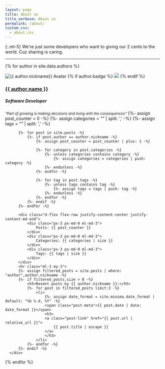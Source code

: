 ```yaml
---
layout: page
title: About us
title_verbose: About us
permalink: /about/
custom_css:
  - about.css
---
```


{:.mt-5}
We're just some developers who want to giving our 2 cents to the world. Cuz sharing is caring.

---

{% for author in site.data.authors %}
  <div class="row justify-content-center justify-content-start p-3 shadow mb-5 mt-3 mx-5">
      <div class="h-100 col-6 col-sm-3">
          <img src="{{ author.avatar }}" class="avatar" alt="{{ author.nickname}} Avatar">
          {% if author.badge %}
            <a href="{{ author.badge.link }}" target="_blank"><img class="cert-badge position-absolute" src="{{ author.badge.image }}"></a>
          {% endif %}
      </div>
      <div class="flex-fill text-center text-md-right py-3">
          <h3 class="m-0"><a href="/about/{{ author.nickname }}/">{{ author.name }}</a></h3>
          <h5>Software Developer</h5>
          <i class="d-none d-md-block"><small>"Part of growing is making decisions and living with the consequences"</small></i>
          {%- assign post_counter = 0 -%}
          {%- assign categories = "" | split: ',' -%}
          {%- assign tags = "" | split: ',' -%}

          {%- for post in site.posts -%}
              {%- if post.author == author.nickname -%}
                  {%- assign post_counter = post_counter | plus: 1 -%}

                  {%- for category in post.categories -%}
                      {%- unless categories contains category -%}
                          {%- assign categories = categories | push: category -%}
                      {%- endunless -%}
                  {%- endfor -%}

                  {%- for tag in post.tags -%}
                      {%- unless tags contains tag -%}
                          {%- assign tags = tags | push: tag -%}
                      {%- endunless -%}
                  {%- endfor -%}
              {%- endif -%}
          {%- endfor -%}

          <div class="d-flex flex-row justify-content-center justify-content-md-end">
              <div class="px-3 px-md-0 ml-md-3">
                  Posts: {{ post_counter }}
              </div>
              <div class="px-3 px-md-0 ml-md-3">
                  Categories: {{ categories | size }}
              </div>
              <div class="px-3 px-md-0 ml-md-3">
                  Tags: {{ tags | size }}
              </div>
          </div>
          <hr class="ml-3 my-3">
          {%- assign filtered_posts = site.posts | where: "author",author.nickname -%}
          {%- if filtered_posts.size > 0 -%}
              <h5>Resent posts by {{ author.nickname }}:</h5>
              {%- for post in filtered_posts limit:3 -%}
                  <li>
                      {%- assign date_format = site.minima.date_format | default: "%b %-d, %Y" -%}
                      <span class="post-meta">{{ post.date | date: date_format }}</span>
                      <h3>
                      <a class="post-link" href="{{ post.url | relative_url }}">
                          {{ post.title | escape }}
                      </a>
                      </h3>
                  </li>
              {%- endfor -%}
          {%- endif -%}
      </div>
  </div>
{% endfor %}
